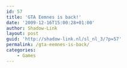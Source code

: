 ```yaml
---
id: 57
title: 'GTA Eemnes is back!'
date: '2009-12-16T15:00:28+01:00'
author: Shadow-Link
layout: post
guid: 'http://shadow-link.nl/sl_nl_3/?p=57'
permalink: /gta-eemnes-is-back/
categories:
    - Games
---
```


